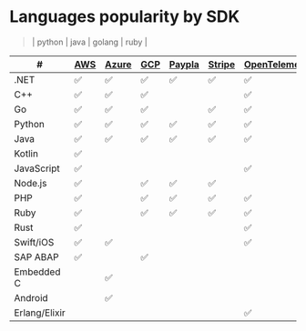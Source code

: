 # Languages popularity by SDK
> | python | java | golang | ruby | 

| # | [AWS] | [Azure] | [GCP] | [Paypla] | [Stripe] | [OpenTelemetry] |
| --            | --   | -- | -- | -- | -- | -- |
| .NET          | ✅   | ✅ | ✅ | ✅ | ✅ | ✅ |
| C++           | ✅   | ✅ | ✅   | | | ✅ |
| Go            | ✅   | ✅     | ✅   | | ✅ | ✅ |
| Python        | ✅   | ✅     | ✅   | ✅   | ✅ | ✅ |
| Java          | ✅   | ✅     | ✅   | ✅   | ✅ | ✅ |
| Kotlin        | ✅   | | | | | |
| JavaScript    | ✅   |  |  | | | ✅ |
| Node.js       | ✅   | | ✅   | ✅   | ✅ | |
| PHP           | ✅   | | ✅   | ✅   | ✅ | ✅ |
| Ruby          | ✅   | | ✅   | ✅   | ✅ | ✅ |
| Rust          | ✅   | | | | | ✅ |
| Swift/iOS     | ✅   | ✅ | | | | ✅ |
| SAP ABAP      | ✅   | | ✅ | | | |
| Embedded C    |      | ✅ | | | | |
| Android       |      | ✅ | | | | |
| Erlang/Elixir |      | | | | | ✅ |


[AWS]: https://aws.amazon.com/developer/tools/
[Azure]: https://azure.github.io/azure-sdk/
[GCP]: https://cloud.google.com/sdk
[Paypla]: https://developer.paypal.com/studio/checkout/standard/integrate
[Stripe]: https://docs.stripe.com/stripe-cli/overview
[OpenTelemetry]: https://opentelemetry.io/status/